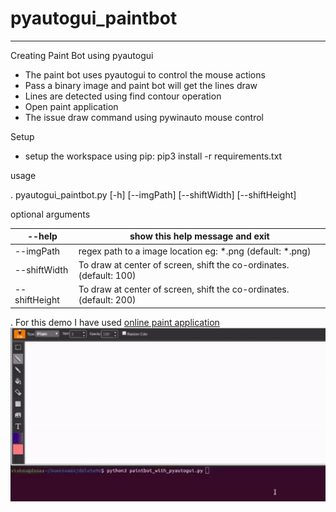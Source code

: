 # pyautogui_paintbot
---
Creating Paint Bot using pyautogui

* The paint bot uses pyautogui to control the mouse actions
* Pass a binary image and paint bot will get the lines draw
* Lines are detected using find contour operation
* Open paint application
* The issue draw command using pywinauto mouse control

Setup

- setup the workspace using pip: pip3 install -r requirements.txt

usage

. pyautogui_paintbot.py [-h] [--imgPath] [--shiftWidth]
                             [--shiftHeight]

optional arguments

  |--help |           show this help message and exit|
  | -------------| -----|
  | --imgPath | regex path to a image location eg: *.png (default: *.png)|
  |--shiftWidth| To draw at center of screen, shift the co-ordinates. (default: 100)|
  |--shiftHeight|To draw at center of screen, shift the co-ordinates. (default: 200)|

. For this demo I have used [online paint application](https://www.youidraw.com/apps/painter/)
![alt text](paintbotDemo.gif)

